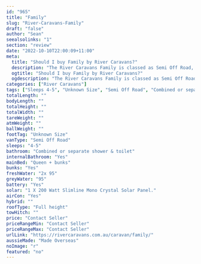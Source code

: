 ```yaml
---
id: "965"
title: "Family"
slug: "River-Caravans-Family"
draft: "false"
author: "Sean"
seealsolinks: "1"
section: "review"
date: "2022-10-10T22:00:09+11:00"
meta:
  title: "Should I buy Family by River Caravans?"
  description: "The River Caravans Family is classed as Semi Off Road, and sleeps 4-5 people. It is Made Overseas and comes in at Unknown Size. It generally has Combined or separate shower & toilet."
  ogtitle: "Should I buy Family by River Caravans?"
  ogdescription: "The River Caravans Family is classed as Semi Off Road, and sleeps 4-5 people. It is Made Overseas and comes in at Unknown Size. It generally has Combined or separate shower & toilet."
categories: ["River Caravans"]
tags: ["Sleeps 4-5", "Unknown Size", "Semi Off Road", "Combined or separate shower & toilet", "Full height", "Price Unknown", "Made Overseas"]
totalLength: ""
bodyLength: ""
totalHeight: ""
totalWidth: ""
tareWeight: ""
atmWeight: ""
ballWeight: ""
footTag: "Unknown Size"
vanType: "Semi Off Road"
sleeps: "4-5"
bathroom: "Combined or separate shower & toilet"
internalBathroom: "Yes"
mainBed: "Queen + bunks"
bunks: "Yes"
freshWater: "2x 95"
greyWater: "95"
battery: "Yes"
solar: "1 X 200 Watt Slimline Mono Crystal Solar Panel."
airCon: "Yes"
hybrid: ""
roofType: "Full height"
towHitch: ""
price: "Contact Seller"
priceRangeMin: "Contact Seller"
priceRangeMax: "Contact Seller"
urlLink: "https://rivercaravans.com.au/caravan/family/"
aussieMade: "Made Overseas"
noImage: "r"
featured: "no"
---
```

